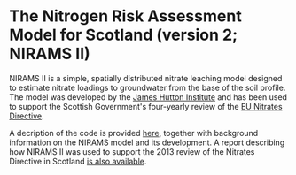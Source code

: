 # The Nitrogen Risk Assessment Model for Scotland (version 2; NIRAMS II)

NIRAMS II is a simple, spatially distributed nitrate leaching model designed to estimate nitrate loadings to groundwater from the base of the soil profile. The model was developed by the [James Hutton Institute](http://www.hutton.ac.uk/) and has been used to support the Scottish Government's four-yearly review of the [EU Nitrates Directive](http://ec.europa.eu/environment/water/water-nitrates/index_en.html).

A decription of the code is provided [here](http://nbviewer.ipython.org/github/JamesSample/nirams_ii/blob/master/nirams_ii_notes.ipynb), together with background information on the NIRAMS model and its development. A report describing how NIRAMS II was used to support the 2013 review of the Nitrates Directive in Scotland [is also available](http://www.crew.ac.uk/sites/www.crew.ac.uk/files/calldownservice/CREW_nvz%20report.pdf).
